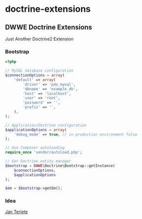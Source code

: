 # doctrine-extensions

## DWWE Doctrine Extensions

Just Another Doctrine2 Extension

### Bootstrap

```php
<?php

// MySQL database configuration
$connectionOptions = array(
    'default' => array(
        'driver' => 'pdo_mysql',
        'dbname' => 'example_db',
        'host' => 'localhost',
        'user' => 'root',
        'password' => '',
        'prefix' => '',
    ),
);

// Application/Doctrine configuration
$applicationOptions = array(
    'debug_mode' => true, // in production environment false
);

// Use Composer autoloading
require_once 'vendor/autoload.php';

// Get Doctrine entity manager
$bootstrap = DWWE\Doctrine\Bootstrap::getInstance(
    $connectionOptions,
    $applicationOptions
);

$em = $bootstrap->getEm();

```

### Idea
[Jan Teriete](https://plus.google.com/106660436858103395374?rel=author)
